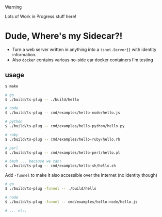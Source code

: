 > [!WARNING]
> Lots of Work in Progress stuff here!

# Dude, Where's my Sidecar?!

- Turn a web server written in anything into a `tsnet.Server{}` with identity information.
- Also `docker` contains various no-side car docker containers I'm testing

## usage

```sh
$ make

# go
$ ./build/ts-plug -- ./build/hello

# node
$ ./build/ts-plug -- cmd/examples/hello-node/hello.js

# python
$ ./build/ts-plug -- cmd/examples/hello-python/hello.py

# ruby
$ ./build/ts-plug -- cmd/examples/hello-ruby/hello.rb

# perl
$ ./build/ts-plug -- cmd/examples/hello-perl/hello.pl

# bash ... because we can!
$ ./build/ts-plug -- cmd/examples/hello-sh/hello.sh
```

Add `-funnel` to make it also accessible over the Internet (no identity though)

```sh
# go
$ ./build/ts-plug -funnel -- ./build/hello

# node
$ ./build/ts-plug -funnel -- cmd/examples/hello-node/hello.js

# ... etc.
```
